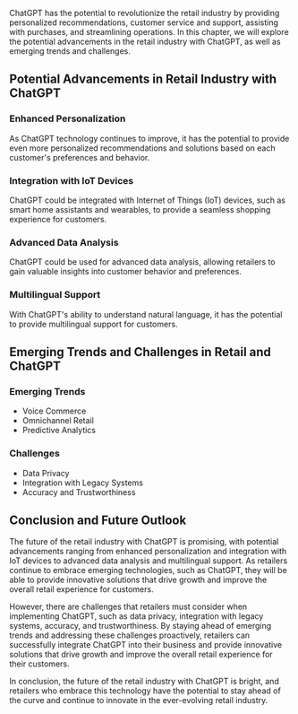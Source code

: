 
ChatGPT has the potential to revolutionize the retail industry by providing personalized recommendations, customer service and support, assisting with purchases, and streamlining operations. In this chapter, we will explore the potential advancements in the retail industry with ChatGPT, as well as emerging trends and challenges.

Potential Advancements in Retail Industry with ChatGPT
------------------------------------------------------

### Enhanced Personalization

As ChatGPT technology continues to improve, it has the potential to provide even more personalized recommendations and solutions based on each customer's preferences and behavior.

### Integration with IoT Devices

ChatGPT could be integrated with Internet of Things (IoT) devices, such as smart home assistants and wearables, to provide a seamless shopping experience for customers.

### Advanced Data Analysis

ChatGPT could be used for advanced data analysis, allowing retailers to gain valuable insights into customer behavior and preferences.

### Multilingual Support

With ChatGPT's ability to understand natural language, it has the potential to provide multilingual support for customers.

Emerging Trends and Challenges in Retail and ChatGPT
----------------------------------------------------

### Emerging Trends

* Voice Commerce
* Omnichannel Retail
* Predictive Analytics

### Challenges

* Data Privacy
* Integration with Legacy Systems
* Accuracy and Trustworthiness

Conclusion and Future Outlook
-----------------------------

The future of the retail industry with ChatGPT is promising, with potential advancements ranging from enhanced personalization and integration with IoT devices to advanced data analysis and multilingual support. As retailers continue to embrace emerging technologies, such as ChatGPT, they will be able to provide innovative solutions that drive growth and improve the overall retail experience for customers.

However, there are challenges that retailers must consider when implementing ChatGPT, such as data privacy, integration with legacy systems, accuracy, and trustworthiness. By staying ahead of emerging trends and addressing these challenges proactively, retailers can successfully integrate ChatGPT into their business and provide innovative solutions that drive growth and improve the overall retail experience for their customers.

In conclusion, the future of the retail industry with ChatGPT is bright, and retailers who embrace this technology have the potential to stay ahead of the curve and continue to innovate in the ever-evolving retail industry.
